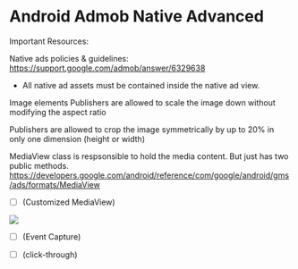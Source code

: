 # Android Admob Native Advanced

Important Resources:

Native ads policies & guidelines: https://support.google.com/admob/answer/6329638
- All native ad assets must be contained inside the native ad view.

Image elements
Publishers are allowed to scale the image down without modifying the aspect ratio

Publishers are allowed to crop the image symmetrically by up to 20% in only one dimension (height or width)


MediaView class is respsonsible to hold the media content. But just has two public methods.
https://developers.google.com/android/reference/com/google/android/gms/ads/formats/MediaView



- [ ] (Customized MediaView)



<img src="https://github.com/sharan10salian/android-admob-native-advanced/blob/main/ic_ad_media_view.png">

- [ ] (Event Capture)


- [ ] (click-through)


